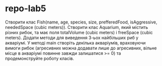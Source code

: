 # repo-lab5
Створити клас Fish(name, age, species, size, prefferedFood, isAggressive, neededSpace (cubic meters)). Створити клас Aquarium, який мiстить різних рибок, та має поля totalVolume (cubic meters)  і freeSpace (cubic meters). Додати методи для виведення 3-ьох найбільших риб у акваріумі. У методі main створіть декілька акваріумів, враховуючи вимоги рибок (агресивних можна додавати лише до агресивних, вільне місце в акваріумі повинне завжди залишатися >= 0) та продемонструйте роботу класів.
